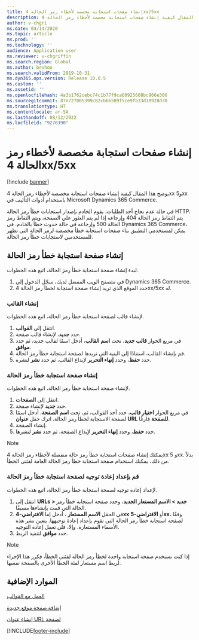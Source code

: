 ```yaml
---
title: إنشاء صفحات استجابة مخصصة لأخطاء رمز الحالة 4xx/5xx
description: يوضح هذا المقال كيفية إنشاء صفحات استجابة مخصصة لأخطاء رمز الحالة 4xx و5xx باستخدام أدوات التأليف في Microsoft Dynamics 365 Commerce.
author: v-chgri
ms.date: 04/14/2020
ms.topic: article
ms.prod: ''
ms.technology: ''
audience: Application user
ms.reviewer: v-chgriffin
ms.search.region: Global
ms.author: brshoo
ms.search.validFrom: 2019-10-31
ms.dyn365.ops.version: Release 10.0.5
ms.custom: ''
ms.assetid: ''
ms.openlocfilehash: 4a3b1762cebc74c1b77f9ca60925608bc966e306
ms.sourcegitcommit: 87e727005399c82cbb6509f5ce9fb33d18928d30
ms.translationtype: HT
ms.contentlocale: ar-SA
ms.lasthandoff: 08/12/2022
ms.locfileid: "9276390"
---
```

# <a name="build-custom-response-pages-for-4xx5xx-status-code-errors"></a>إنشاء صفحات استجابة مخصصة لأخطاء رمز الحالة 4xx/5xx

[!include [banner](includes/banner.md)]

يوضح هذا المقال كيفية إنشاء صفحات استجابة مخصصة لأخطاء رمز الحالة 4xx و5xx باستخدام أدوات التأليف في Microsoft Dynamics 365 Commerce.

في حالة عدم نجاح أحد الطلبات، يقوم الخادم بإصدار استجابات خطأ رمز الحالة HTTP. يتم التقاط رمز الحالة 404 وإرجاعه إذا لم يتم العثور علي الصفحة، ويتم التقاط رمز الحالة 500 وإرجاعه في حالة حدوث خطأ بالخادم. في Dynamics 365 Commerce، يمكن لمستخدمي التطبيق بناء صفحات استجابة خطأ مخصصة لرمز الحالة التي تظهر للمستخدمين لاستجابات خطأ رمز الحالة.

## <a name="build-a-status-code-error-response-page"></a>إنشاء صفحة استجابة خطأ رمز الحالة

لبدء إنشاء صفحة استجابة خطأ رمز الحالة، اتبع هذه الخطوات.

1. في متصفح الويب المفضل لديك، سجّل الدخول إلى Dynamics 365 Commerce. 
1. حدد الموقع الذي تريد إنشاء صفحة استجابة لخطأ رمز الحالة 4xx/5xx له.

### <a name="build-the-template"></a>إنشاء القالب

لإنشاء قالب لصفحة استجابة خطأ رمز الحالة، اتبع هذه الخطوات.

1. انتقل إلى **القوالب**.
1. حدد **جديد**، لإنشاء قالب صفحة.
1. في مربع الحوار **قالب جديد**، تحت **اسم القالب**، أدخل اسمًا لقالب جديد، ثم حدد **موافق**.
1. قم بإنشاء القالب، استنادًا إلى البنية التي تريدها لصفحة استجابة خطأ رمز الحالة.
1. حدد **حفظ**، وحدد **إنهاء التحرير** لإيداع القالب، ثم حدد **نشر** لنشره. 

### <a name="build-the-status-code-error-response-page"></a>إنشاء صفحة استجابة خطأ رمز الحالة

لإنشاء صفحة استجابة خطأ رمز الحالة، اتبع هذه الخطوات.

1. انتقل إلى **الصفحات**.
1. حدد **جديد** لإنشاء صفحة.
1. في مربع الحوار **اختيار قالب**، حدد أحد القوالب، ثم، تحت **اسم الصفحة**، أدخل اسمًا لصفحة الاستجابة لخطأ رمز الحالة. اترك حقل **عنوان URL للصفحة** فارغًا.
1. إنشاء الصفحة.
1. حدد **حفظ**، وحدد **إنهاء التحرير** لإيداع الصفحة، ثم حدد **نشر** لنشرها.

> [!NOTE]
> يمكنك إنشاء صفحات استجابة خطأ رمز حالة منفصلة لأخطاء رمز الحالة 4xx و 5xx. بدلاً من ذلك، يمكنك استخدام صفحة استجابة خطأ رمز الحالة العامة لفئتي الخطأ.

### <a name="set-up-a-redirect-for-the-status-code-error-response-page"></a>قم بإعداد إعادة توجيه لصفحة استجابة خطأ رمز الحالة

لإعداد إعادة توجيه لصفحة استجابة خطأ رمز الحالة، اتبع هذه الخطوات.

1. انتقل إلى **URLs \> جديد \> الاسم المستعار الجديد**، وحدد صفحة استجابة خطأ رمز الحالة التي قمت بإنشاءها مسبقًا.
1. في الحقل **الاسم المستعار** ، أدخل إما **الافتراضي-4xx** أو **الافتراضي-5xx**، وفقًا لصفحة استجابة خطأ رمز الحالة التي تقوم بإعداد إعادة توجيهها. يتعين نشر هذه الأسماء المستعارة. وإلا، فلن تعمل إعادة التوجيه.
1. حدد **موافق** لتنفيذ الربط.

> [!NOTE]
> إذا كنت تستخدم صفحة استجابة واحدة لخطأ رمز الحالة لفئتي الخطأ، فكرر هذا الإجراء لربط اسم مستعار لفئة الخطأ الأخرى بالصفحة نفسها.

## <a name="additional-resources"></a>الموارد الإضافية

[العمل مع القوالب](work-with-templates.md)

[إضافة صفحة موقع جديدة](add-new-page.md)

[إنشاء عنوان URL لصفحة](create-page-url.md)


[!INCLUDE[footer-include](../includes/footer-banner.md)]
